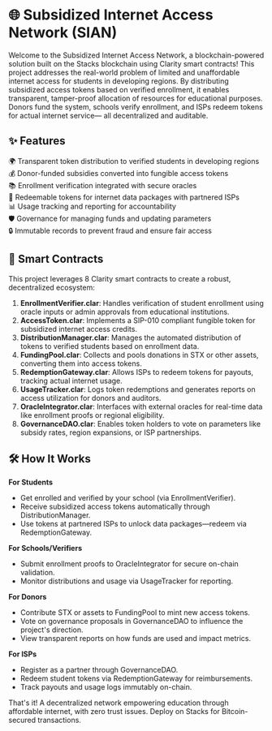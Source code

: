 # 🌐 Subsidized Internet Access Network (SIAN)

Welcome to the Subsidized Internet Access Network, a blockchain-powered solution built on the Stacks blockchain using Clarity smart contracts! This project addresses the real-world problem of limited and unaffordable internet access for students in developing regions. By distributing subsidized access tokens based on verified enrollment, it enables transparent, tamper-proof allocation of resources for educational purposes. Donors fund the system, schools verify enrollment, and ISPs redeem tokens for actual internet service— all decentralized and auditable.

## ✨ Features

🌍 Transparent token distribution to verified students in developing regions  
💰 Donor-funded subsidies converted into fungible access tokens  
📚 Enrollment verification integrated with secure oracles  
🔄 Redeemable tokens for internet data packages with partnered ISPs  
📊 Usage tracking and reporting for accountability  
🛡️ Governance for managing funds and updating parameters  
🔒 Immutable records to prevent fraud and ensure fair access

## 📜 Smart Contracts

This project leverages 8 Clarity smart contracts to create a robust, decentralized ecosystem:

1. **EnrollmentVerifier.clar**: Handles verification of student enrollment using oracle inputs or admin approvals from educational institutions.  
2. **AccessToken.clar**: Implements a SIP-010 compliant fungible token for subsidized internet access credits.  
3. **DistributionManager.clar**: Manages the automated distribution of tokens to verified students based on enrollment data.  
4. **FundingPool.clar**: Collects and pools donations in STX or other assets, converting them into access tokens.  
5. **RedemptionGateway.clar**: Allows ISPs to redeem tokens for payouts, tracking actual internet usage.  
6. **UsageTracker.clar**: Logs token redemptions and generates reports on access utilization for donors and auditors.  
7. **OracleIntegrator.clar**: Interfaces with external oracles for real-time data like enrollment proofs or regional eligibility.  
8. **GovernanceDAO.clar**: Enables token holders to vote on parameters like subsidy rates, region expansions, or ISP partnerships.

## 🛠 How It Works

**For Students**  
- Get enrolled and verified by your school (via EnrollmentVerifier).  
- Receive subsidized access tokens automatically through DistributionManager.  
- Use tokens at partnered ISPs to unlock data packages—redeem via RedemptionGateway.  

**For Schools/Verifiers**  
- Submit enrollment proofs to OracleIntegrator for secure on-chain validation.  
- Monitor distributions and usage via UsageTracker for reporting.  

**For Donors**  
- Contribute STX or assets to FundingPool to mint new access tokens.  
- Vote on governance proposals in GovernanceDAO to influence the project's direction.  
- View transparent reports on how funds are used and impact metrics.  

**For ISPs**  
- Register as a partner through GovernanceDAO.  
- Redeem student tokens via RedemptionGateway for reimbursements.  
- Track payouts and usage logs immutably on-chain.  

That's it! A decentralized network empowering education through affordable internet, with zero trust issues. Deploy on Stacks for Bitcoin-secured transactions.